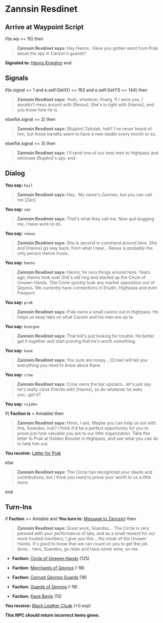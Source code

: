 # Zannsin Resdinet
## Arrive at Waypoint Script

if(e.wp == 10) then


>**Zannsin Resdinet says:** Hey Hanns.. Have you gotten word from Prak about the spy in Carson's guards?


**Signaled to:**  [Hanns Krieghor](/npc/2074)
end

## Signals

if(e.signal == 1 and e.self:GetX() == 163 and e.self:GetY() == 144) then


>**Zannsin Resdinet says:** Yeah, whatever, Knarg. If I were you, I wouldn't mess around with [Renux]. She's in tight with [Hanns], and you know how he is.

elseif(e.signal == 2) then


>**Zannsin Resdinet says:** [Rujahn] Tahslek, huh? I've never heard of him, but those bandits seem to have a new leader every month or so.

elseif(e.signal == 3) then


>**Zannsin Resdinet says:** I'll send one of our best men to Highpass and eliminate [Rujahn]'s spy.
end

## Dialog

**You say:** `hail`



>**Zannsin Resdinet says:** Hey..  My name's Zannsin, but you can call me [Zan].

**You say:** `zan`



>**Zannsin Resdinet says:** That's what they call me. Now quit bugging me, I have work to do.

**You say:** `renux`



>**Zannsin Resdinet says:** She is second in command around here. She and [Hanns] go way back, from what I hear...  Renux is probably the only person Hanns trusts.

**You say:** `hanns`



>**Zannsin Resdinet says:** Hanns, he runs things around here. Years ago, Hanns took over Ghil's old ring and started up the Circle of Unseen Hands. The Circle quickly took any market opposition out of Qeynos. We currently have connections in Erudin, Highpass and even Freeport.

**You say:** `prak`



>**Zannsin Resdinet says:** Prak owns a small casino out in Highpass.  He helps us keep tabs on what Carson and his men are up to.

**You say:** `knargon`



>**Zannsin Resdinet says:** That kid's just looking for trouble. He better get it together and start proving that he's worth something.

**You say:** `kane`



>**Zannsin Resdinet says:** You sure are nosey...  [Crow] will tell you everything you need to know about Kane.

**You say:** `crow`



>**Zannsin Resdinet says:** Crow owns the bar upstairs...let's just say he's really close friends with [Hanns], so do whatever he asks you...got it?

**You say:** `rujahn`



if( **Faction is** > Amiable) then



>**Zannsin Resdinet says:** Hmm, I see. Maybe you can help us out with this, Soandso, huh? I think it'd be a perfect opportunity for you to prove just how valuable you are to our little organization. Take this letter to Prak at Golden Rooster in Highpass, and see what you can do to help him out.



**You receive:**  [Letter for Prak](/item/18795)


else



>**Zannsin Resdinet says:** The Circle has recognized your deeds and contributions, but I think you need to prove your worth to us a little more.

end

## Turn-Ins




if **Faction** >= Amiable and  **You turn in:** [Message to Zannsin](/item/18028)) then


>**Zannsin Resdinet says:** Great work, Soandso... The Circle is very pleased with your performance of late, and as a small reward for our more trusted members, I give you this... the cloak of the Unseen Hands. It's good to know that we can count on you to get the job done... here, Soandso, go relax and have some wine, on me.


* __Faction:__ [Circle of Unseen Hands](/faction/223) (125)


* __Faction:__ [Merchants of Qeynos](/faction/291) (-18)


* __Faction:__ [Corrupt Qeynos Guards](/faction/230) (18)


* __Faction:__ [Guards of Qeynos](/faction/262) (-18)


* __Faction:__ [Kane Bayle](/faction/273) (12)


 **You receive:**  [Black Leather Cloak](/item/1048) (+0 exp)

**This NPC *should* return incorrect items given.**

